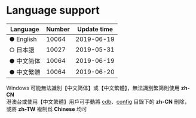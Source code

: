# Language support

| Language   | Number  | Update time |
| ---------- | ------- | ----------- |
| ● English  |  10064  | 2019-06-19  |
| ○ 日本語   |  10027  | 2019-05-31  |
| ● 中文简体 |  10064  | 2019-06-19  |
| ● 中文繁體 |  10064  | 2019-06-20  |

Windows 可能無法識別【中文简体】或【中文繁體】，無法識別繁简則使用 **zh-CN**<br/>
港澳台或使用【中文繁體】用戶可手動將 [cdb](https://github.com/Unicorn369/YGOPro2_Data/tree/master/cdb)、[config](https://github.com/Unicorn369/YGOPro2_Data/tree/master/config) 目錄下的 **zh-CN** 刪除，或將 **zh-TW** 複制爲 **Chinese** 均可
